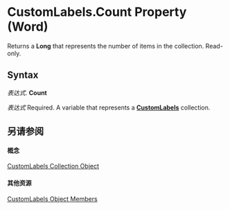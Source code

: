 
# CustomLabels.Count Property (Word)

Returns a  **Long** that represents the number of items in the collection. Read-only.


## Syntax

 _表达式_. **Count**

 _表达式_ Required. A variable that represents a **[CustomLabels](407e75b5-4116-fdc7-f0c1-dfd3809cdb41.md)** collection.


## 另请参阅


#### 概念


[CustomLabels Collection Object](407e75b5-4116-fdc7-f0c1-dfd3809cdb41.md)
#### 其他资源


[CustomLabels Object Members](http://msdn.microsoft.com/library/ee79f452-698d-3089-ed57-b2ca3b125e3d%28Office.15%29.aspx)